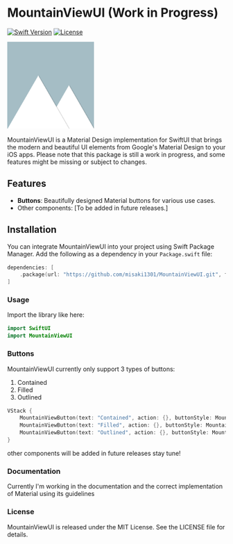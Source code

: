 # MountainViewUI (Work in Progress)

[![Swift Version](https://img.shields.io/badge/Swift-5.8-orange.svg)](https://swift.org)
[![License](https://img.shields.io/github/license/misaki1301/MountainViewUI)](https://github.com/misaki1301/MountainViewUI/blob/main/LICENSE)

<img src="/images/MountainViewUI_Banner.png" height="200" />

MountainViewUI is a Material Design implementation for SwiftUI that brings the modern and beautiful UI elements from Google's Material Design to your iOS apps. Please note that this package is still a work in progress, and some features might be missing or subject to changes.

## Features

- **Buttons**: Beautifully designed Material buttons for various use cases.
- Other components: [To be added in future releases.]

## Installation

You can integrate MountainViewUI into your project using Swift Package Manager. Add the following as a dependency in your `Package.swift` file:

```swift
dependencies: [
    .package(url: "https://github.com/misaki1301/MountainViewUI.git", from: "0.1.0")
]
```

### Usage

Import the library like here:
```swift
import SwiftUI
import MountainViewUI
```
### Buttons
MountainViewUI currently only support 3 types of buttons:
1. Contained
2. Filled
3. Outlined
```swift
VStack {
    MountainViewButton(text: "Contained", action: {}, buttonStyle: MountainButtonStyle())
    MountainViewButton(text: "Filled", action: {}, buttonStyle: MountainFillButtonStyle())
    MountainViewButton(text: "Outlined", action: {}, buttonStyle: MountainOutlinedButtonStyle())
}
```
other components will be added in future releases stay tune!

### Documentation
Currently I'm working in the documentation and the correct implementation of Material using its guidelines

### License
MountainViewUI is released under the MIT License. See the LICENSE file for details.


